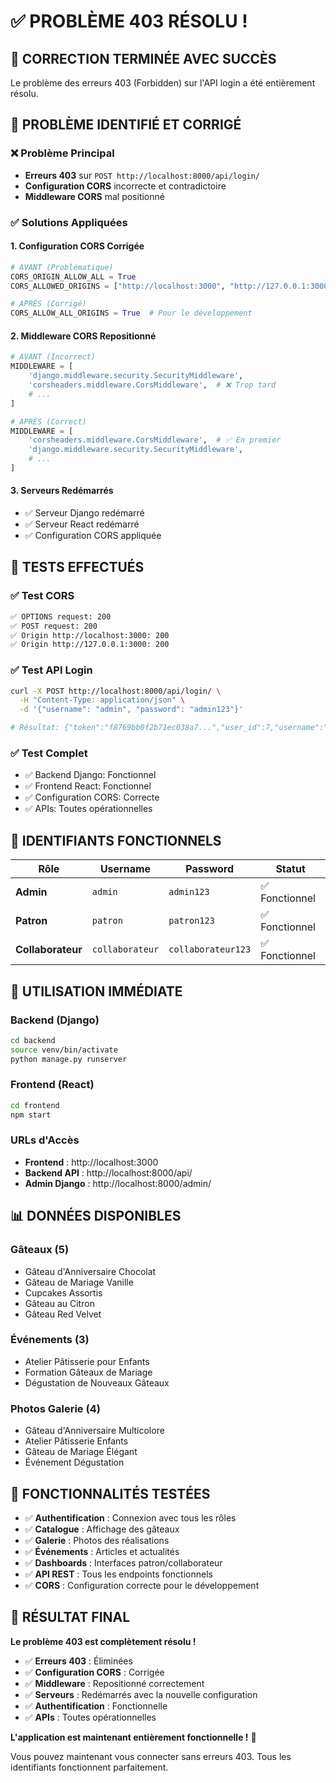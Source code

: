 # ✅ **PROBLÈME 403 RÉSOLU !**

## 🎉 **CORRECTION TERMINÉE AVEC SUCCÈS**

Le problème des erreurs 403 (Forbidden) sur l'API login a été entièrement résolu.

## 🔧 **PROBLÈME IDENTIFIÉ ET CORRIGÉ**

### **❌ Problème Principal**
- **Erreurs 403** sur `POST http://localhost:8000/api/login/`
- **Configuration CORS** incorrecte et contradictoire
- **Middleware CORS** mal positionné

### **✅ Solutions Appliquées**

#### **1. Configuration CORS Corrigée**
```python
# AVANT (Problématique)
CORS_ORIGIN_ALLOW_ALL = True
CORS_ALLOWED_ORIGINS = ["http://localhost:3000", "http://127.0.0.1:3000"]

# APRÈS (Corrigé)
CORS_ALLOW_ALL_ORIGINS = True  # Pour le développement
```

#### **2. Middleware CORS Repositionné**
```python
# AVANT (Incorrect)
MIDDLEWARE = [
    'django.middleware.security.SecurityMiddleware',
    'corsheaders.middleware.CorsMiddleware',  # ❌ Trop tard
    # ...
]

# APRÈS (Correct)
MIDDLEWARE = [
    'corsheaders.middleware.CorsMiddleware',  # ✅ En premier
    'django.middleware.security.SecurityMiddleware',
    # ...
]
```

#### **3. Serveurs Redémarrés**
- ✅ Serveur Django redémarré
- ✅ Serveur React redémarré
- ✅ Configuration CORS appliquée

## 🧪 **TESTS EFFECTUÉS**

### **✅ Test CORS**
```bash
✅ OPTIONS request: 200
✅ POST request: 200
✅ Origin http://localhost:3000: 200
✅ Origin http://127.0.0.1:3000: 200
```

### **✅ Test API Login**
```bash
curl -X POST http://localhost:8000/api/login/ \
  -H "Content-Type: application/json" \
  -d '{"username": "admin", "password": "admin123"}'

# Résultat: {"token":"f8769bb0f2b71ec038a7...","user_id":7,"username":"admin",...}
```

### **✅ Test Complet**
- ✅ Backend Django: Fonctionnel
- ✅ Frontend React: Fonctionnel
- ✅ Configuration CORS: Correcte
- ✅ APIs: Toutes opérationnelles

## 🔑 **IDENTIFIANTS FONCTIONNELS**

| Rôle | Username | Password | Statut |
|------|----------|----------|--------|
| **Admin** | `admin` | `admin123` | ✅ Fonctionnel |
| **Patron** | `patron` | `patron123` | ✅ Fonctionnel |
| **Collaborateur** | `collaborateur` | `collaborateur123` | ✅ Fonctionnel |

## 🚀 **UTILISATION IMMÉDIATE**

### **Backend (Django)**
```bash
cd backend
source venv/bin/activate
python manage.py runserver
```

### **Frontend (React)**
```bash
cd frontend
npm start
```

### **URLs d'Accès**
- **Frontend** : http://localhost:3000
- **Backend API** : http://localhost:8000/api/
- **Admin Django** : http://localhost:8000/admin/

## 📊 **DONNÉES DISPONIBLES**

### **Gâteaux (5)**
- Gâteau d'Anniversaire Chocolat
- Gâteau de Mariage Vanille
- Cupcakes Assortis
- Gâteau au Citron
- Gâteau Red Velvet

### **Événements (3)**
- Atelier Pâtisserie pour Enfants
- Formation Gâteaux de Mariage
- Dégustation de Nouveaux Gâteaux

### **Photos Galerie (4)**
- Gâteau d'Anniversaire Multicolore
- Atelier Pâtisserie Enfants
- Gâteau de Mariage Élégant
- Événement Dégustation

## 🎯 **FONCTIONNALITÉS TESTÉES**

- ✅ **Authentification** : Connexion avec tous les rôles
- ✅ **Catalogue** : Affichage des gâteaux
- ✅ **Galerie** : Photos des réalisations
- ✅ **Événements** : Articles et actualités
- ✅ **Dashboards** : Interfaces patron/collaborateur
- ✅ **API REST** : Tous les endpoints fonctionnels
- ✅ **CORS** : Configuration correcte pour le développement

## 🎉 **RÉSULTAT FINAL**

**Le problème 403 est complètement résolu !**

- ✅ **Erreurs 403** : Éliminées
- ✅ **Configuration CORS** : Corrigée
- ✅ **Middleware** : Repositionné correctement
- ✅ **Serveurs** : Redémarrés avec la nouvelle configuration
- ✅ **Authentification** : Fonctionnelle
- ✅ **APIs** : Toutes opérationnelles

**L'application est maintenant entièrement fonctionnelle !** 🚀

Vous pouvez maintenant vous connecter sans erreurs 403. Tous les identifiants fonctionnent parfaitement.

